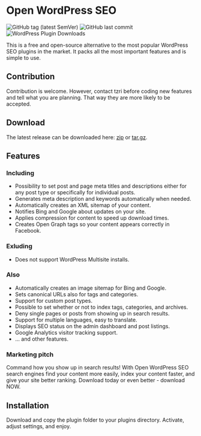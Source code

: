 # Open WordPress SEO

![GitHub tag (latest SemVer)](https://img.shields.io/github/tag/tzri/open-wordpress-seo.svg?label=Latest%20version) ![GitHub last commit](https://img.shields.io/github/last-commit/tzri/open-wordpress-seo.svg?label=Last%20commit) ![WordPress Plugin Downloads](https://img.shields.io/wordpress/plugin/dt/open-wp-seo)

This is a free and open-source alternative to the most popular WordPress SEO plugins in the market. It packs all the most important features and is simple to use.

## Contribution

Contribution is welcome. However, contact tzri before coding new features and tell what you are planning. That way they are more likely to be accepted.

## Download

The latest release can be downloaded here: [zip](https://github.com/tzri/open-wordpress-seo/archive/v1.0.zip) or [tar.gz](https://github.com/tzri/open-wordpress-seo/archive/v1.0.tar.gz).

## Features

### Including
- Possibility to set post and page meta titles and descriptions either for any post type or specifically for individual posts.
- Generates meta description and keywords automatically when needed.
- Automatically creates an XML sitemap of your content.
- Notifies Bing and Google about updates on your site.
- Applies compression for content to speed up download times.
- Creates Open Graph tags so your content appears correctly in Facebook.

### Exluding
- Does not support WordPress Multisite installs.

### Also
- Automatically creates an image sitemap for Bing and Google.
- Sets canonical URLs also for tags and categories.
- Support for custom post types.
- Possible to set whether or not to index tags, categories, and archives.
- Deny single pages or posts from showing up in search results.
- Support for multiple languages, easy to translate.
- Displays SEO status on the admin dashboard and post listings.
- Google Analytics visitor tracking support.
- ... and other features.

### Marketing pitch

Command how you show up in search results! With Open WordPress SEO search engines find your content more easily, index your content faster, and give your site better ranking. Download today or even better - download NOW.

## Installation

Download and copy the plugin folder to your plugins directory. Activate, adjust settings, and enjoy.
